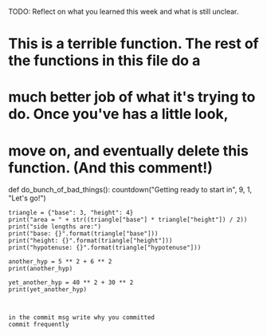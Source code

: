 TODO: Reflect on what you learned this week and what is still unclear.


# This is a terrible function. The rest of the functions in this file do a
# much better job of what it's trying to do. Once you've has a little look,
# move on, and eventually delete this function. (And this comment!)
def do_bunch_of_bad_things():
    countdown("Getting ready to start in", 9, 1, "Let's go!")

    triangle = {"base": 3, "height": 4}
    print("area = " + str((triangle["base"] * triangle["height"]) / 2))
    print("side lengths are:")
    print("base: {}".format(triangle["base"]))
    print("height: {}".format(triangle["height"]))
    print("hypotenuse: {}".format(triangle["hypotenuse"]))

    another_hyp = 5 ** 2 + 6 ** 2
    print(another_hyp)

    yet_another_hyp = 40 ** 2 + 30 ** 2
    print(yet_another_hyp)



    in the commit msg write why you committed
    commit frequently
    